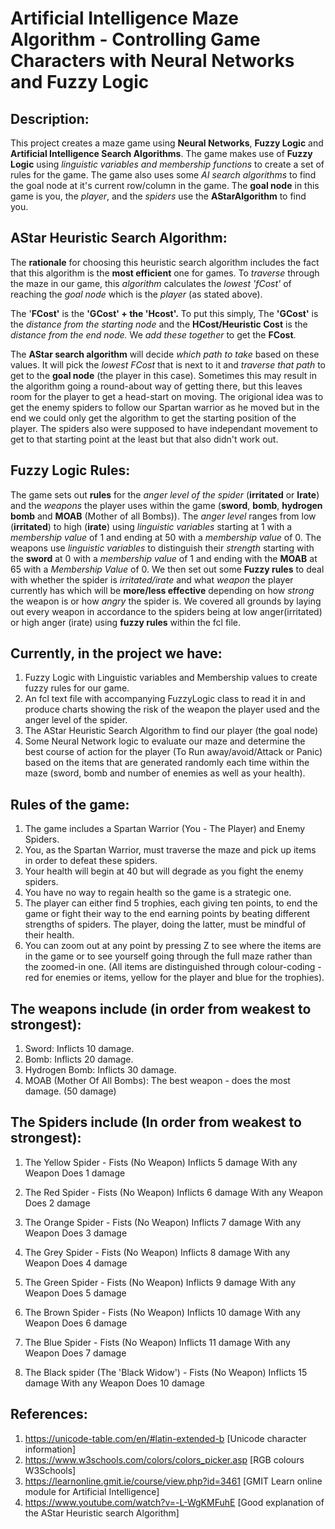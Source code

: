 # Artificial Intelligence Maze Algorithm - Controlling Game Characters with Neural Networks and Fuzzy Logic

## Description:
This project creates a maze game using __Neural Networks__, __Fuzzy Logic__ and __Artificial Intelligence Search Algorithms__.
The game makes use of __Fuzzy Logic__ using _linguistic variables and membership functions_ to create a set of rules for the game. The game also uses some _AI search algorithms_ to find the goal node at it's current row/column in the game. The __goal node__ in this game is you, the _player_, and the _spiders_ use the __AStarAlgorithm__ to find you.


## AStar Heuristic Search Algorithm:
The __rationale__ for choosing this heuristic search algorithm includes the fact that this algorithm is the __most efficient__ one for games. To _traverse_ through the maze in our game, this _algorithm_ calculates the _lowest 'fCost'_ of reaching the _goal node_ which is the _player_ (as stated above). 


The '__FCost'__ is the __'GCost' + the 'Hcost'.__ 
To put this simply, The __'GCost'__ is the _distance from the starting node_ and the __HCost/Heuristic Cost__ is the _distance from the end node._ 
We _add these together_ to get the __FCost__.

The __AStar search algorithm__ will decide _which path to take_ based on these values. It will pick the _lowest FCost_ that is next to it and _traverse that path_ to get to the __goal node__ (the player in this case). Sometimes this may result in the algorithm going a round-about way of getting there, but this leaves room for the player to get a head-start on moving. The origional idea was to get the enemy spiders to follow our Spartan warrior as he moved but in the end we could only get the algorithm to get the starting position of the player. The spiders also were supposed to have independant movement to get to that starting point at the least but that also didn't work out. 


## Fuzzy Logic Rules:
The game sets out __rules__ for the _anger level of the spider_ (__irritated__ or __Irate__) and the _weapons_ the player uses within the game (__sword__, __bomb__, __hydrogen bomb__ and __MOAB__ (Mother of all Bombs)). The _anger level_ ranges from low (__irritated__) to high (__irate__) using _linguistic variables_ starting at 1 with a _membership value_ of 1 and ending at 50 with a _membership value_ of 0. The weapons use _linguistic variables_ to distinguish their _strength_ starting with the __sword__ at 0 with a _membership value_ of 1 and ending with the __MOAB__ at 65 with a _Membership Value_ of 0. We then set out some __Fuzzy rules__ to deal with whether the spider is _irritated/irate_ and what _weapon_ the player currently has which will be __more/less effective__ depending on how _strong_ the weapon is or how _angry_ the spider is. We covered all grounds by laying out every weapon in accordance to the spiders being at low anger(irritated) or high anger (irate) using __fuzzy rules__ within the fcl file.


## Currently, in the project we have:

1. Fuzzy Logic with Linguistic variables and Membership values to create fuzzy rules for our game.
2. An fcl text file with accompanying FuzzyLogic class to read it in and produce charts showing the risk of the weapon the player used and the anger level of the spider.
3. The AStar Heuristic Search Algorithm to find our player (the goal node)
4. Some Neural Network logic to evaluate our maze and determine the best course of action for the player (To Run away/avoid/Attack or Panic) based on the items that are generated randomly each time within the maze (sword, bomb and number of enemies as well as your health). 



## Rules of the game:

1. The game includes a Spartan Warrior (You - The Player) and Enemy Spiders.
2. You, as the Spartan Warrior, must traverse the maze and pick up items in order to defeat these spiders.
3. Your health will begin at 40 but will degrade as you fight the enemy spiders.
4. You have no way to regain health so the game is a strategic one.
5. The player can either find 5 trophies, each giving ten points, to end the game or fight their way to the end earning points by beating different strengths of spiders. The player, doing the latter, must be mindful of their health.
6. You can zoom out at any point by pressing Z to see where the items are in the game or to see yourself going through the full maze rather than the zoomed-in one. (All items are distinguished through colour-coding - red for enemies or items, yellow for the player and blue for the trophies).


## The weapons include (in order from weakest to strongest):

1. Sword: Inflicts 10 damage.
2. Bomb:  Inflicts 20 damage.
3. Hydrogen Bomb: Inflicts 30 damage.
4. MOAB (Mother Of All Bombs): The best weapon - does the most damage. (50 damage)


## The Spiders include (In order from weakest to strongest):

1. The Yellow Spider - Fists (No Weapon) Inflicts   5 damage
   With any Weapon   Does		 1 damage

2. The Red Spider - Fists (No Weapon)    Inflicts   6 damage
	 With any Weapon	  Does		 2 damage

3. The Orange Spider - Fists (No Weapon) Inflicts   7 damage
	 With any Weapon	  Does		 3 damage

4. The Grey Spider - Fists (No Weapon)   Inflicts   8 damage
	 With any Weapon	  Does		 4 damage

5. The Green Spider - Fists (No Weapon)  Inflicts   9 damage
	 With any Weapon	  Does		 5 damage

6. The Brown Spider - Fists (No Weapon)  Inflicts  10 damage
	 With any Weapon	  Does		 6 damage

7. The Blue Spider - Fists (No Weapon)   Inflicts  11 damage
	 With any Weapon	  Does		 7 damage

8. The Black spider (The 'Black Widow') - Fists (No Weapon) Inflicts 15 damage
   With any Weapon	  Does		10 damage



## References:

1) https://unicode-table.com/en/#latin-extended-b [Unicode character information]
2) https://www.w3schools.com/colors/colors_picker.asp [RGB colours W3Schools]
3) https://learnonline.gmit.ie/course/view.php?id=3461 [GMIT Learn online module for Artificial Intelligence]
4) https://www.youtube.com/watch?v=-L-WgKMFuhE [Good explanation of the AStar Heuristic search Algorithm]
